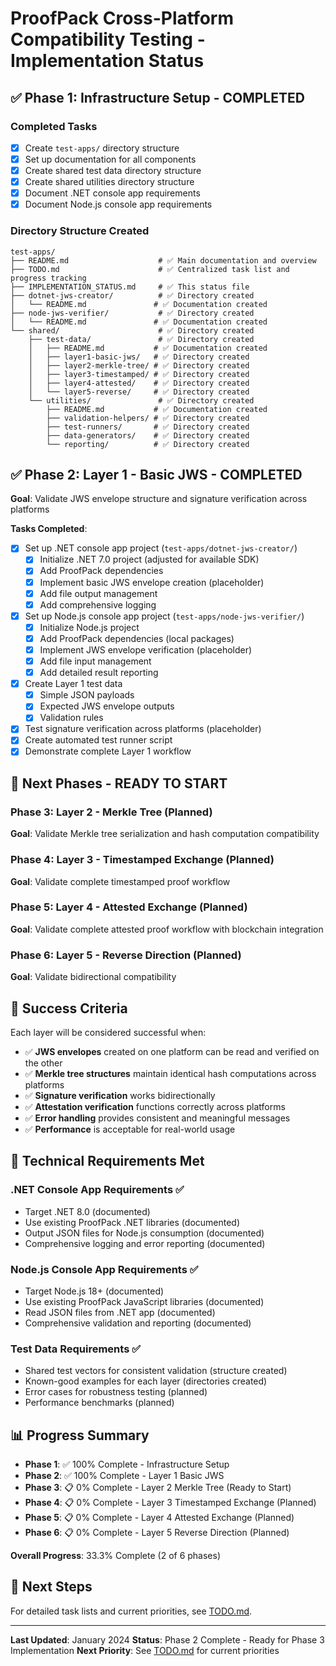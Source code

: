 # ProofPack Cross-Platform Compatibility Testing - Implementation Status

## ✅ Phase 1: Infrastructure Setup - COMPLETED

### Completed Tasks
- [x] Create `test-apps/` directory structure
- [x] Set up documentation for all components
- [x] Create shared test data directory structure
- [x] Create shared utilities directory structure
- [x] Document .NET console app requirements
- [x] Document Node.js console app requirements

### Directory Structure Created
```
test-apps/
├── README.md                    # ✅ Main documentation and overview
├── TODO.md                      # ✅ Centralized task list and progress tracking
├── IMPLEMENTATION_STATUS.md     # ✅ This status file
├── dotnet-jws-creator/          # ✅ Directory created
│   └── README.md               # ✅ Documentation created
├── node-jws-verifier/           # ✅ Directory created
│   └── README.md               # ✅ Documentation created
└── shared/                      # ✅ Directory created
    ├── test-data/               # ✅ Directory created
    │   ├── README.md           # ✅ Documentation created
    │   ├── layer1-basic-jws/   # ✅ Directory created
    │   ├── layer2-merkle-tree/ # ✅ Directory created
    │   ├── layer3-timestamped/ # ✅ Directory created
    │   ├── layer4-attested/    # ✅ Directory created
    │   └── layer5-reverse/     # ✅ Directory created
    └── utilities/               # ✅ Directory created
        ├── README.md           # ✅ Documentation created
        ├── validation-helpers/ # ✅ Directory created
        ├── test-runners/       # ✅ Directory created
        ├── data-generators/    # ✅ Directory created
        └── reporting/          # ✅ Directory created
```

## ✅ Phase 2: Layer 1 - Basic JWS - COMPLETED

**Goal**: Validate JWS envelope structure and signature verification across platforms

**Tasks Completed**:
- [x] Set up .NET console app project (`test-apps/dotnet-jws-creator/`)
  - [x] Initialize .NET 7.0 project (adjusted for available SDK)
  - [x] Add ProofPack dependencies
  - [x] Implement basic JWS envelope creation (placeholder)
  - [x] Add file output management
  - [x] Add comprehensive logging
- [x] Set up Node.js console app project (`test-apps/node-jws-verifier/`)
  - [x] Initialize Node.js project
  - [x] Add ProofPack dependencies (local packages)
  - [x] Implement JWS envelope verification (placeholder)
  - [x] Add file input management
  - [x] Add detailed result reporting
- [x] Create Layer 1 test data
  - [x] Simple JSON payloads
  - [x] Expected JWS envelope outputs
  - [x] Validation rules
- [x] Test signature verification across platforms (placeholder)
- [x] Create automated test runner script
- [x] Demonstrate complete Layer 1 workflow

## 🚧 Next Phases - READY TO START

### Phase 3: Layer 2 - Merkle Tree (Planned)
**Goal**: Validate Merkle tree serialization and hash computation compatibility

### Phase 4: Layer 3 - Timestamped Exchange (Planned)
**Goal**: Validate complete timestamped proof workflow

### Phase 5: Layer 4 - Attested Exchange (Planned)
**Goal**: Validate complete attested proof workflow with blockchain integration

### Phase 6: Layer 5 - Reverse Direction (Planned)
**Goal**: Validate bidirectional compatibility

## 🎯 Success Criteria

Each layer will be considered successful when:
- ✅ **JWS envelopes** created on one platform can be read and verified on the other
- ✅ **Merkle tree structures** maintain identical hash computations across platforms
- ✅ **Signature verification** works bidirectionally
- ✅ **Attestation verification** functions correctly across platforms
- ✅ **Error handling** provides consistent and meaningful messages
- ✅ **Performance** is acceptable for real-world usage

## 🔧 Technical Requirements Met

### .NET Console App Requirements ✅
- Target .NET 8.0 (documented)
- Use existing ProofPack .NET libraries (documented)
- Output JSON files for Node.js consumption (documented)
- Comprehensive logging and error reporting (documented)

### Node.js Console App Requirements ✅
- Target Node.js 18+ (documented)
- Use existing ProofPack JavaScript libraries (documented)
- Read JSON files from .NET app (documented)
- Comprehensive validation and reporting (documented)

### Test Data Requirements ✅
- Shared test vectors for consistent validation (structure created)
- Known-good examples for each layer (directories created)
- Error cases for robustness testing (planned)
- Performance benchmarks (planned)

## 📊 Progress Summary

- **Phase 1**: ✅ 100% Complete - Infrastructure Setup
- **Phase 2**: ✅ 100% Complete - Layer 1 Basic JWS
- **Phase 3**: 📋 0% Complete - Layer 2 Merkle Tree (Ready to Start)
- **Phase 4**: 📋 0% Complete - Layer 3 Timestamped Exchange (Planned)
- **Phase 5**: 📋 0% Complete - Layer 4 Attested Exchange (Planned)
- **Phase 6**: 📋 0% Complete - Layer 5 Reverse Direction (Planned)

**Overall Progress**: 33.3% Complete (2 of 6 phases)

## 🚀 Next Steps

For detailed task lists and current priorities, see [TODO.md](TODO.md).

---

**Last Updated**: January 2024
**Status**: Phase 2 Complete - Ready for Phase 3 Implementation
**Next Priority**: See [TODO.md](TODO.md) for current priorities 